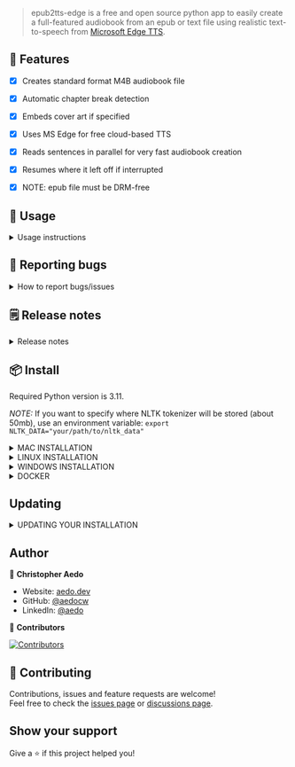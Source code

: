 > epub2tts-edge is a free and open source python app to easily create a full-featured audiobook from an epub or text file using realistic text-to-speech from [Microsoft Edge TTS](https://github.com/rany2/edge-tts/).

## 🚀 Features

- [x] Creates standard format M4B audiobook file
- [x] Automatic chapter break detection
- [x] Embeds cover art if specified
- [x] Uses MS Edge for free cloud-based TTS
- [x] Reads sentences in parallel for very fast audiobook creation
- [x] Resumes where it left off if interrupted
- [x] NOTE: epub file must be DRM-free


## 📖 Usage
<details>
<summary> Usage instructions</summary>

*NOTE:* If you want to specify where NLTK tokenizer will be stored (about 50mb), use an environment variable: `export NLTK_DATA="your/path/to/nltk_data"`

## OPTIONAL - activate the virutal environment if using
1. `source .venv/bin/activate`

## FIRST - extract epub contents to text and cover image to png:
1. `epub2tts-edge mybook.epub`
2. **edit mybook.txt**, replacing `# Part 1` etc with desired chapter names, and removing front matter like table of contents and anything else you do not want read. **Note:** First two lines can be Title: and Author: to use that in audiobook metadata.

## Read text to audiobook:

* `epub2tts-edge mybook.txt --cover mybook.png`
* Optional: specify a speaker with `--speaker <speaker>`. List available voices with `edge-tts --list-voices`, default speaker is `en-US-AndrewNeural` if `--speaker` is not specified.


## All options
* `-h, --help` - show this help message and exit
* `--speaker SPEAKER` - Speaker to use (example: en-US-EricNeural)
* `--cover image.[jpg|png]` - image to use for cover
* `--paragraphpause <N>` - number of milliseconds to pause between paragraphs
* `--sentencepause <N>` - number of milliseconds to pause between sentences

## Deactivate virtual environment
`deactivate`
</details>

## 🐞 Reporting bugs
<details>
<summary>How to report bugs/issues</summary>

Thank you in advance for reporting any bugs/issues you encounter! If you are having issues, first please [search existing issues](https://github.com/aedocw/epub2tts-edge/issues) to see if anyone else has run into something similar previously.

If you've found something new, please open an issue and be sure to include:
1. The full command you executed
2. The platform (Linux, Windows, OSX, Docker)
3. Your Python version if not using Docker

</details>

## 🗒️ Release notes
<details>
<summary>Release notes </summary>

* 20240628: Improved how chapter items are ordered (https://github.com/prydom)
* 20240627: Added check for NLTK tokenizer, download if not already there
* 20240626: Catch multiple !!! and ??? which chokes Edge TTS (https://github.com/erfansamandarian)
* 20240609: Added progress bar (https://github.com/The-Ducktor)
* 20240502: Added export of cover image
* 20240429: Fixed issues with running on linux
* 20240428: Improved final audio by using flac for intermediate audio files, sounds much better
* 20240412: Initial release

</details>

## 📦 Install

Required Python version is 3.11.

*NOTE:* If you want to specify where NLTK tokenizer will be stored (about 50mb), use an environment variable: `export NLTK_DATA="your/path/to/nltk_data"`

<details>
<summary>MAC INSTALLATION</summary>

This installation requires Python < 3.12 and [Homebrew](https://brew.sh/) (I use homebrew to install espeak, [pyenv](https://stackoverflow.com/questions/36968425/how-can-i-install-multiple-versions-of-python-on-latest-os-x-and-use-them-in-par) and ffmpeg).

```
#install dependencies
brew install espeak pyenv ffmpeg
#install epub2tts-edge
git clone https://github.com/aedocw/epub2tts-edge
cd epub2tts-edge
pyenv install 3.11
pyenv local 3.11
#OPTIONAL - install this in a virtual environment
python -m venv .venv && source .venv/bin/activate
pip install .
```
</details>

<details>
<summary>LINUX INSTALLATION</summary>

These instructions are for Ubuntu 24.04.1 LTS and 22.04  (20.04 showed some depedency issues), but should work (with appropriate package installer mods) for just about any distro. Ensure you have `ffmpeg` installed before use.

```
#install dependencies
sudo apt install espeak-ng ffmpeg python3-venv
#clone the repo
git clone https://github.com/aedocw/epub2tts-edge
cd epub2tts-edge
#OPTIONAL - install this in a virtual environment
python3 -m venv .venv && source .venv/bin/activate
pip install .
```

</details>

<details>
<summary>WINDOWS INSTALLATION</summary>

Running epub2tts in WSL2 with Ubuntu 22 is the easiest approach, but these steps should work for running directly in windows.

This guide will assume that you know how to use:
1. Windows PowerShell, some basics like running commands and changing directories
2. GIT clone or at least capability to download repository from github site  

This installation requires: python3.11, espeak-ng, ffmpeg.
To whitch appropriate windows versions are provided throughout the installation process below:

STEP 1: Get and set up all requirements:  
Install [python 3.11](https://www.python.org/downloads/release/python-3117/)  
Install latest [espeak-ng](https://github.com/espeak-ng/espeak-ng/releases) release (.msi x64 for 64 bit windows)  
Download [ffmpeg](https://github.com/BtbN/FFmpeg-Builds/releases/download/latest/ffmpeg-master-latest-win64-gpl.zip) package, github release has binaries for windows  
Unpack ffmpeg and add the bin folder to environmental variables according to this [tutorial](https://phoenixnap.com/kb/ffmpeg-windows)  


STEP 2: Get repository and install the app using PowerShell:
Install virtual environment python library:
```
pip install virtualenv
```
Clone the repo to your desired directory, i'll use 'C:\epub2tts-edge' as an example:
```
git clone https://github.com/aedocw/epub2tts-edge
```
Set powershell directory to your cloned repo:
```
cd C:\epub2tts-edge
```
Create virtual environment inside the directory:
```
py -m venv .venv
```
Run the app in virtual environment:
```
.venv\scripts\activate
```
Install the app and its required libs inside:
```
pip install .
```


STEP 3: Test the app and make sure everything works as intended.  
This is done by geting a short sample ebook and converting it to an audiobook using the app.  
I recommend [this sample ebook](https://github.com/bmaupin/epub-samples/releases/download/v0.3/basic-v3plus2.epub), or anything from [epub-samples](https://github.com/bmaupin/epub-samples/releases/) on github (or something short with a cover)  
Run this command to convert .epub file to separate text and cover image:
```
epub2tts-edge sample.epub
```
You should now have sample.txt and sample.png in the repo folder, you can check them out and edit them before making an audiobook.  
Run the conversion and make a sample TTS audiobook:
```
epub2tts-edge sample.txt --cover sample.png
```
Installation done, you should now get a sample.m4u file. If it works then it's all good and you can get into converting your books.

</details>

<details>
<summary>DOCKER</summary>

Build the image

```
docker build . -t epub2tts_edge
```

Generate the txt file and modify as necessary.

```
docker run --rm -it -v ~/Downloads:/files epub2tts_edge "/files/<epub_file>.epub"
```

Generate audiobook.

```
docker run --rm -it -v ~/Downloads:/files epub2tts_edge "/files/<epub_file>.txt" [options]
```

The volume argument `~/Downloads:/files` maps `~/Downloads` on the host, to the path `/files` inside the container, so our paths added as cli arguments should also include the `/files` base path.

</details>


## Updating

<details>
<summary>UPDATING YOUR INSTALLATION</summary>

1. cd to repo directory
2. `git pull`
3. Activate virtual environment you installed epub2tts in if you installed in a virtual environment using "source .venv/bin/activate"
4. `pip install . --upgrade`
</details>


## Author

👤 **Christopher Aedo**

- Website: [aedo.dev](https://aedo.dev)
- GitHub: [@aedocw](https://github.com/aedocw)
- LinkedIn: [@aedo](https://linkedin.com/in/aedo)

👥 **Contributors**

[![Contributors](https://contrib.rocks/image?repo=aedocw/epub2tts-edge)](https://github.com/aedocw/epub2tts-edge/graphs/contributors)

## 🤝 Contributing

Contributions, issues and feature requests are welcome!\
Feel free to check the [issues page](https://github.com/aedocw/epub2tts-edge/issues) or [discussions page](https://github.com/aedocw/epub2tts-edge/discussions).

## Show your support

Give a ⭐️ if this project helped you!
